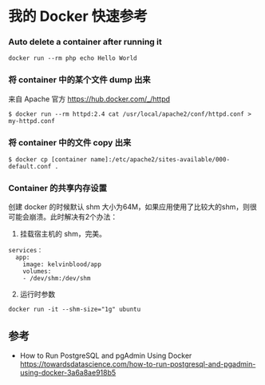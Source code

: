 # 我的 Docker 快速参考

### Auto delete a container after running it

```shell
docker run --rm php echo Hello World
```

### 将 container 中的某个文件 dump 出来

来自 Apache 官方 https://hub.docker.com/_/httpd

```shell
$ docker run --rm httpd:2.4 cat /usr/local/apache2/conf/httpd.conf > my-httpd.conf
```

### 将 container 中的文件 copy 出来

```shell
$ docker cp [container name]:/etc/apache2/sites-available/000-default.conf .
```

### Container 的共享内存设置

创建 docker 的时候默认 shm 大小为64M，如果应用使用了比较大的shm，则很可能会崩溃。此时解决有2个办法：

1. 挂载宿主机的 shm，完美。

```
services：
  app:
    image: kelvinblood/app
	volumes:
  	- /dev/shm:/dev/shm
```

2. 运行时参数

`docker run -it --shm-size="1g" ubuntu`

## 参考

* How to Run PostgreSQL and pgAdmin Using Docker https://towardsdatascience.com/how-to-run-postgresql-and-pgadmin-using-docker-3a6a8ae918b5
